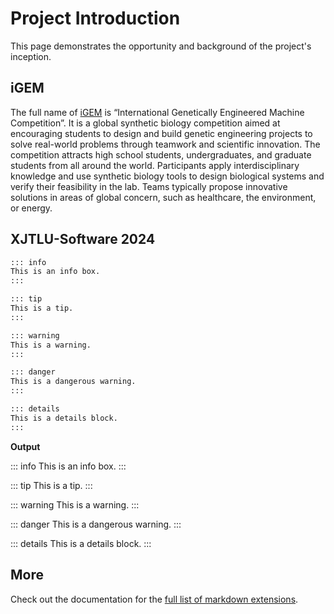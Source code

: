# Project Introduction

This page demonstrates the opportunity and background of the project's inception.

## iGEM

The full name of [iGEM](https://igem.org/) is “International Genetically Engineered Machine Competition”. It is a global synthetic biology competition aimed at encouraging students to design and build genetic engineering projects to solve real-world problems through teamwork and scientific innovation. The competition attracts high school students, undergraduates, and graduate students from all around the world. Participants apply interdisciplinary knowledge and use synthetic biology tools to design biological systems and verify their feasibility in the lab. Teams typically propose innovative solutions in areas of global concern, such as healthcare, the environment, or energy.



## XJTLU-Software 2024



```md
::: info
This is an info box.
:::

::: tip
This is a tip.
:::

::: warning
This is a warning.
:::

::: danger
This is a dangerous warning.
:::

::: details
This is a details block.
:::
```

**Output**

::: info
This is an info box.
:::

::: tip
This is a tip.
:::

::: warning
This is a warning.
:::

::: danger
This is a dangerous warning.
:::

::: details
This is a details block.
:::

## More

Check out the documentation for the [full list of markdown extensions](https://vitepress.dev/guide/markdown).
